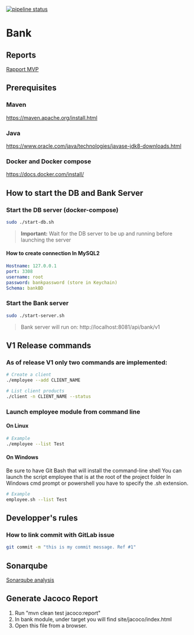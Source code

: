 [![pipeline status](https://gitlab.com/eric.c.gagnon/bank/badges/master/pipeline.svg)](https://gitlab.com/eric.c.gagnon/bank/-/commits/master)

# Bank

## Reports
[Rapport MVP](https://gitlab.com/eric.c.gagnon/bank/-/raw/master/report/RapportLivrable1.pdf)

## Prerequisites

### Maven
https://maven.apache.org/install.html

### Java
https://www.oracle.com/java/technologies/javase-jdk8-downloads.html

### Docker and Docker compose
https://docs.docker.com/install/
  
## How to start the DB and Bank Server
### Start the DB server (docker-compose)
```bash
sudo ./start-db.sh
```
> **Important:** Wait for the DB server to be up and running before launching the server

#### How to create connection In MySQL2
```yaml
Hostname: 127.0.0.1     
port: 3308
username: root
password: bankpassword (store in Keychain)
Schema: bankBD
```
    

### Start the Bank server
```bash
sudo ./start-server.sh
```
> Bank server will run on: http://localhost:8081/api/bank/v1

## V1 Release commands
### As of release V1 only two commands are implemented:
```bash
# Create a client
./employee --add CLIENT_NAME

# List client products
./client -n CLIENT_NAME --status
```

### Launch employee module from command line
#### On Linux
```bash
# Example
./employee --list Test
```

#### On Windows
Be sure to have Git Bash that will install the command-line shell
You can launch the script employee that is at the root of the project folder
In Windows cmd prompt or powershell you have to specify the .sh extension.

```bash
# Example
employee.sh --list Test
```

## Developper's rules

### How to link commit with GitLab issue
```bash
git commit -m "this is my commit message. Ref #1"
```

## Sonarqube 
[Sonarqube analysis](https://sonarcloud.io/dashboard?id=org.loremipsum%3Amgl7460-h20-bank)

## Generate Jacoco Report
1. Run "mvn clean test jacoco:report"
2. In bank module, under target you will find site/jacoco/index.html
3. Open this file from a browser.
